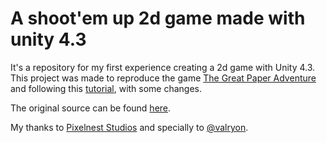 A shoot'em up 2d game made with unity 4.3
=========================================

It's a repository for my first experience creating a 2d game with Unity 4.3. 
This project was made to reproduce the game [The Great Paper Adventure](http://dmayance.com/the-great-paper-adventure-of/) 
and following this [tutorial](http://pixelnest.io/tutorials/2d-game-unity/), with some changes.

The original source can be found [here](https://github.com/pixelnest/tutorial-2d-game-unity/). 

My thanks to [Pixelnest Studios](http://pixelnest.io/) and specially to [@valryon](http://dmayance.com/).
